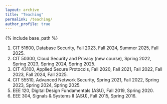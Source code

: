 ```yaml
---
layout: archive
title: "Teaching"
permalink: /teaching/
author_profile: true
---
```


{% include base_path %}

1. CIT 51600, Database Security, Fall 2023, Fall 2024, Summer 2025, Fall 2025. <br>
1. CIT 50300, Cloud Security and Privacy (new course), Spring 2022, Spring 2023, Spring 2024, Spring 2025. <br>
1. CIT 43100, Applied Secure Protocols, Fall 2020, Fall 2021, Fall 2022, Fall 2023, Fall 2024, Fall 2025. <br>
1. CIT 55510, Advanced Network Security, Spring 2021, Fall 2022, Spring 2023, Spring 2024, Spring 2025. <br>
1. EEE 120, Digital Design Fundamentals (ASU), Fall 2019, Spring 2020. <br>
1. EEE 304, Signals & Systems II (ASU), Fall 2015, Spring 2016. <br>



